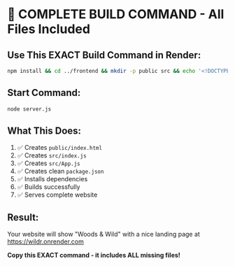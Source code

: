 # 🚀 COMPLETE BUILD COMMAND - All Files Included

## Use This EXACT Build Command in Render:

```bash
npm install && cd ../frontend && mkdir -p public src && echo '<!DOCTYPE html><html lang="en"><head><meta charset="utf-8"/><meta name="viewport" content="width=device-width,initial-scale=1"/><title>Woods & Wild</title></head><body><div id="root"></div></body></html>' > public/index.html && echo 'import React from "react";import ReactDOM from "react-dom/client";import App from "./App";const root = ReactDOM.createRoot(document.getElementById("root"));root.render(<App />);' > src/index.js && echo 'import React from "react";function App(){return(<div style={{padding:"20px",textAlign:"center"}}><h1>🏕️ Woods & Wild</h1><p>Your camping companion is live!</p><p>API is running at /api/health</p></div>);}export default App;' > src/App.js && echo '{"name":"frontend","version":"1.0.0","private":true,"dependencies":{"react":"^18.2.0","react-dom":"^18.2.0","react-scripts":"^5.0.1"},"scripts":{"start":"react-scripts start","build":"react-scripts build","test":"react-scripts test","eject":"react-scripts eject"},"browserslist":{"production":[">0.2%","not dead","not op_mini all"],"development":["last 1 chrome version","last 1 firefox version","last 1 safari version"]}}' > package.json && npm install && npm run build
```

## Start Command:
```bash
node server.js
```

## What This Does:
1. ✅ Creates `public/index.html`
2. ✅ Creates `src/index.js` 
3. ✅ Creates `src/App.js`
4. ✅ Creates clean `package.json`
5. ✅ Installs dependencies
6. ✅ Builds successfully
7. ✅ Serves complete website

## Result:
Your website will show "Woods & Wild" with a nice landing page at https://wildr.onrender.com

**Copy this EXACT command - it includes ALL missing files!**

